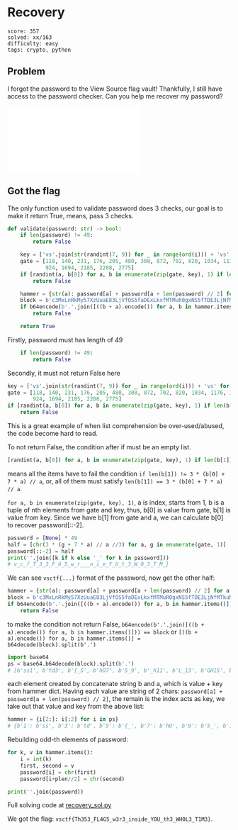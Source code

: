 # Recovery

```
score: 357
solved: xx/163
difficulty: easy
tags: crypto, python
```

## Problem

I forgot the password to the View Source flag vault! Thankfully, I still have
access to the password checker. Can you help me recover my password?

![PassChecker2000.py](./recovery.py)

## Got the flag
The only function used to validate password does 3 checks, our goal is
to make it return True, means, pass 3 checks.

```py
def validate(password: str) -> bool:
    if len(password) != 49:
        return False

    key = ['vs'.join(str(randint(7, 9)) for _ in range(ord(i))) + 'vs' for i in password[::-2]]
    gate = [118, 140, 231, 176, 205, 480, 308, 872, 702, 820, 1034, 1176, 1339, 1232, 1605, 1792, 782, 810, 1197, 880,
            924, 1694, 2185, 2208, 2775]
    if [randint(a, b[0]) for a, b in enumerate(zip(gate, key), 1) if len(b[1]) != 3 * (b[0] + 7 * a) // a]:
        return False

    hammer = {str(a): password[a] + password[a + len(password) // 2] for a in range(1, len(password) // 2, 2)}
    block = b'c3MxLnRkMy57XzUuaE83LjVfOS5faDExLkxfMTMuR0gxNS5fTDE3LjNfMTkuMzEyMS5pMzIz'
    if b64encode(b'.'.join([((b + a).encode()) for a, b in hammer.items()])) != block:
        return False

    return True
```

Firstly, password must has length of 49
```py
    if len(password) != 49:
        return False
```

Secondly, it must not return False here

```py
key = ['vs'.join(str(randint(7, 9)) for _ in range(ord(i))) + 'vs' for i in password[::-2]]
gate = [118, 140, 231, 176, 205, 480, 308, 872, 702, 820, 1034, 1176, 1339, 1232, 1605, 1792, 782, 810, 1197, 880,
        924, 1694, 2185, 2208, 2775]
if [randint(a, b[0]) for a, b in enumerate(zip(gate, key), 1) if len(b[1]) != 3 * (b[0] + 7 * a) // a]:
    return False
```

This is a great example of when list comprehension be over-used/abused, the
code become hard to read.

To not return False, the condition after if must be an empty list.

```py
[randint(a, b[0]) for a, b in enumerate(zip(gate, key), 1) if len(b[1]) != 3 * (b[0] + 7 * a) // a]
```

means all the items have to fail the condition `if len(b[1]) != 3 * (b[0] + 7 * a) // a`,
or, all of them must satisfy `len(b[1]) == 3 * (b[0] + 7 * a) // a`.

`for a, b in enumerate(zip(gate, key), 1)`, a is index, starts from 1,
b is a tuple of nth elements from gate and key, thus, b[0] is value from gate,
b[1] is value from key. Since we have b[1] from gate and a, we can calculate b[0]
to recover password[::-2].

```py
password = [None] * 49
half = [chr(3 * (g + 7 * a) // a //3) for a, g in enumerate(gate, 1)]
password[::-2] = half
print(''.join([k if k else '_' for k in password]))
# v_c_f_T_3_3_F_4_5_w_r___n_i_e_Y_U_t_3_W_0_3_T_M_}
```

We can see `vsctf{...}` format of the password, now get the other half:

```py
hammer = {str(a): password[a] + password[a + len(password) // 2] for a in range(1, len(password) // 2, 2)}
block = b'c3MxLnRkMy57XzUuaE83LjVfOS5faDExLkxfMTMuR0gxNS5fTDE3LjNfMTkuMzEyMS5pMzIz'
if b64encode(b'.'.join([((b + a).encode()) for a, b in hammer.items()])) != block:
    return False
```

to make the condition not return False,
`b64encode(b'.'.join([((b + a).encode()) for a, b in hammer.items()])) == block`
or `[((b + a).encode()) for a, b in hammer.items()] = b64decode(block).split(b'.')`

```py
import base64
ps = base64.b64decode(block).split(b'.')
# [b'ss1', b'td3', b'{_5', b'hO7', b'5_9', b'_h11', b'L_13', b'GH15', b'_L17', b'3_19', b'3121', b'i323']
```

each element created by concatenate string b and a, which is value + key from hammer dict.
Having each value are string of 2 chars: `password[a] + password[a + len(password) // 2]`,
the remain is the index acts as key,
we take out that value and key from the above list:

```py
hammer = {i[2:]: i[:2] for i in ps}
# {b'1': b'ss', b'3': b'td', b'5': b'{_', b'7': b'hO', b'9': b'5_', b'11': b'_h', b'13': b'L_', b'15': b'GH', b'17': b'_L', b'19': b'3_', b'21': b'31', b'23': b'i3'}
```

Rebuilding odd-th elements of password:

```py
for k, v in hammer.items():
    i = int(k)
    first, second = v
    password[i] = chr(first)
    password[i+plen//2] = chr(second)

print(''.join(password))
```

Full solving code at [recovery_sol.py](./recovery_sol.py)

We got the flag: `vsctf{Th353_FL4G5_w3r3_inside_YOU_th3_WH0L3_T1M3}`.
